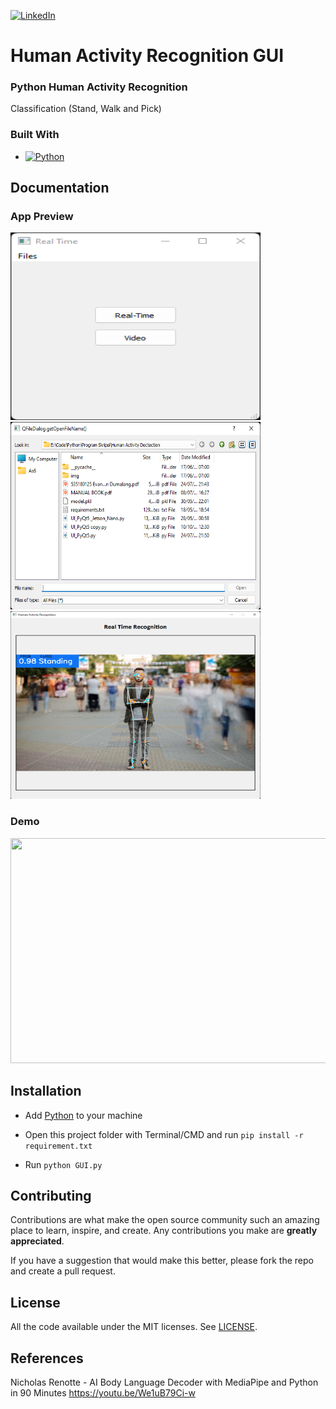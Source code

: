 [![LinkedIn][linkedin-shield]][linkedin-url]

[linkedin-shield]: https://img.shields.io/badge/-LinkedIn-black.svg?style=for-the-badge&logo=linkedin&colorB=555
[linkedin-url]: https://www.linkedin.com/in/evanderchristiandumalang/

# Human Activity Recognition GUI

### Python Human Activity Recognition

Classification (Stand, Walk and Pick)

### Built With

* [![Python][Python.org]][Python-url]

[Python.org]: https://img.shields.io/badge/Python-FFFFFF?style=for-the-badge&logo=python&logoColor=blue
[Python-url]: https://www.python.org/

## Documentation

### App Preview
<img src="preview/1.png" width="400" height="300"> <img src="preview/2.png" width="400" height="300"> <img src="preview/3.png" width="400" height="300">

### Demo
<img src="preview/demo.gif" width="640" height="360">

## Installation

- Add [Python](https://www.python.org/downloads/) to your machine

- Open this project folder with Terminal/CMD and run `pip install -r requirement.txt`

- Run `python GUI.py` 

## Contributing

Contributions are what make the open source community such an amazing place to learn, inspire, and create. Any contributions you make are **greatly appreciated**.

If you have a suggestion that would make this better, please fork the repo and create a pull request.

## License

All the code available under the MIT licenses. See [LICENSE](LICENSE).

## References

Nicholas Renotte - AI Body Language Decoder with MediaPipe and Python in 90 Minutes
https://youtu.be/We1uB79Ci-w
